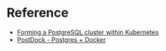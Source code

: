 # Reference

- [Forming a PostgreSQL cluster within Kubernetes](https://hackernoon.com/postgresql-cluster-into-kubernetes-cluster-f353cde212de)
- [PostDock - Postgres + Docker](https://github.com/paunin/PostDock)
